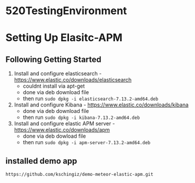 # 520TestingEnvironment

# Setting Up Elasitc-APM 
## Following Getting Started
1. Install and configure elasticsearch - https://www.elastic.co/downloads/elasticsearch
   * couldnt install via apt-get
   * done via deb download file
   * then run `sudo dpkg -i elasticsearch-7.13.2-amd64.deb`
2. Install and configure Kibana - https://www.elastic.co/downloads/kibana
   * done via deb download file
   * then run `sudo dpkg -i kibana-7.13.2-amd64.deb`
3. Install and configure elastic APM server - https://www.elastic.co/downloads/apm
   * done via deb dowload file
   * then run `sudo dpkg -i apm-server-7.13.2-amd64.deb`

## installed demo app
``` 
https://github.com/kschingiz/demo-meteor-elastic-apm.git 
```

